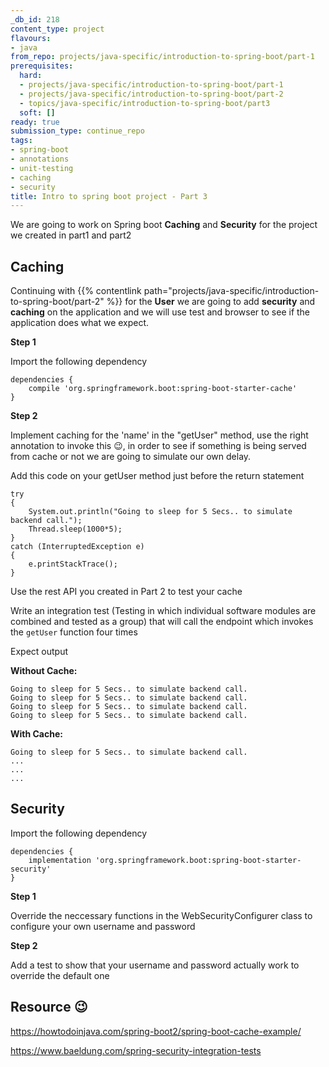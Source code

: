 ```yaml
---
_db_id: 218
content_type: project
flavours:
- java
from_repo: projects/java-specific/introduction-to-spring-boot/part-1
prerequisites:
  hard:
  - projects/java-specific/introduction-to-spring-boot/part-1
  - projects/java-specific/introduction-to-spring-boot/part-2
  - topics/java-specific/introduction-to-spring-boot/part3
  soft: []
ready: true
submission_type: continue_repo
tags:
- spring-boot
- annotations
- unit-testing
- caching
- security
title: Intro to spring boot project - Part 3
---
```


We are going to work on Spring boot **Caching** and **Security** for the project we created in part1 and part2

## Caching

Continuing with {{% contentlink path="projects/java-specific/introduction-to-spring-boot/part-2" %}} for the **User** we are going to add **security** and **caching** on the application and we will use test and browser to see if the application does what we expect.

**Step 1**

Import the following dependency

```
dependencies {
    compile 'org.springframework.boot:spring-boot-starter-cache'
}
```

**Step 2**

Implement caching for the 'name' in the "getUser" method, use the right annotation to invoke this 😉, in order to see if something is being served from cache or not we are going to simulate our own delay.

Add this code on your getUser method just before the return statement

```
try
{
    System.out.println("Going to sleep for 5 Secs.. to simulate backend call.");
    Thread.sleep(1000*5);
}
catch (InterruptedException e)
{
    e.printStackTrace();
}
```

Use the rest API you created in Part 2 to test your cache

Write an integration test (Testing in which individual software modules are combined and tested as a group) that will call the endpoint which invokes the `getUser` function four times

Expect output

**Without Cache:**

```
Going to sleep for 5 Secs.. to simulate backend call.
Going to sleep for 5 Secs.. to simulate backend call.
Going to sleep for 5 Secs.. to simulate backend call.
Going to sleep for 5 Secs.. to simulate backend call.

```

**With Cache:**

```
Going to sleep for 5 Secs.. to simulate backend call.
...
...
...

```

## Security

Import the following dependency

```
dependencies {
    implementation 'org.springframework.boot:spring-boot-starter-security'
}
```

**Step 1**

Override the neccessary functions in the WebSecurityConfigurer class to configure your own username and password

**Step 2**

Add a test to show that your username and password actually work to override the default one

## Resource 😉

https://howtodoinjava.com/spring-boot2/spring-boot-cache-example/

https://www.baeldung.com/spring-security-integration-tests
